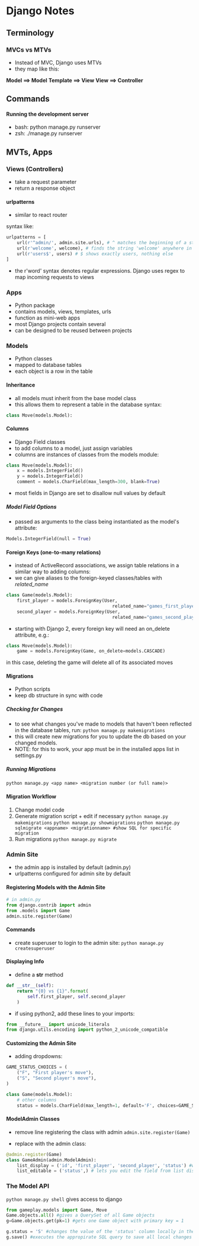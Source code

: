 # Django Notes



## Terminology

### MVCs vs MTVs

- Instead of MVC, Django uses MTVs
- they map like this:

**Model ==> Model**
**Template ==> View**
**View ==> Controller**

## Commands

#### Running the development server
- bash: python manage.py runserver
- zsh: ./manage.py runserver

## MVTs, Apps

### Views (Controllers)
- take a request parameter
- return a response object

#### urlpatterns
- similar to react router

syntax like:
```python
urlpatterns = [
    url(r'^admin/', admin.site.urls), # ^ matches the beginning of a string
    url(r'welcome', welcome), # finds the string 'welcome' anywhere in a url
    url(r'users$', users) # $ shows exactly users, nothing else
]
```

- the r'word' syntax denotes regular expressions.  Django uses regex to map incoming requests to views



### Apps
- Python package
- contains models, views, templates, urls
- function as mini-web apps
- most Django projects contain several
- can be designed to be reused between projects


### Models
- Python classes
- mapped to database tables
- each object is a row in the table

#### Inheritance
- all models must inherit from the base model class
- this allows them to represent a table in the database
syntax:

```python
class Move(models.Model):
```

#### Columns
- Django Field classes
- to add columns to a model, just assign variables
- columns are instances of classes from the models module:

```python
class Move(models.Model):
    x = models.IntegerField()
    y = models.IntegerField()
    comment = models.CharField(max_length=300, blank=True)  
```

- most fields in Django are set to disallow null values by default

##### Model Field Options
- passed as arguments to the class being instantiated as the model's attribute:
```python
Models.IntegerField(null = True)
```

#### Foreign Keys (one-to-many relations)
- instead of ActiveRecord associations, we assign table relations in a similar way to adding columns:
- we can give aliases to the foreign-keyed classes/tables with *related_name*

```python
class Game(models.Model):
    first_player = models.ForeignKey(User,
                                        related_name="games_first_player")
    second_player = models.ForeignKey(User,
                                        related_name="games_second_player")
```

- starting with Django 2, every foreign key will need an on_delete attribute, e.g.:

```python
class Move(models.Model):
    game = models.ForeignKey(Game, on_delete=models.CASCADE)
```

in this case, deleting the game will delete all of its associated moves

#### Migrations
- Python scripts
- keep db structure in sync with code

##### Checking for Changes
- to see what changes you've made to models that haven't been reflected in the database tables, run:
```python manage.py makemigrations```
- this will create new migrations for you to update the db based on your changed models.
- NOTE: for this to work, your app must be in the installed apps list in settings.py

##### Running Migrations
```python manage.py <app name> <migration number (or full name)>```

#### Migration Workflow
1. Change model code
2. Generate migration script + edit if necessary
```python manage.py makemigrations```
```python manage.py showmigrations```
```python manage.py sqlmigrate <appname> <migrationname> #show SQL for specific migration```
3. Run migrations
```python manage.py migrate```

### Admin Site
- the admin app is installed by default (admin.py)
- urlpatterns configured for admin site by default

#### Registering Models with the Admin Site
```python
# in admin.py
from django.contrib import admin
from .models import Game
admin.site.register(Game)
```


#### Commands
- create superuser to login to the admin site: ```python manage.py createsuperuser```

#### Displaying Info
- define a __str__ method
```python
def __str__(self):
    return "{0} vs {1}".format(
        self.first_player, self.second_player
    )
```
- if using python2, add these lines to your imports:
```python
from __future__ import unicode_literals
from django.utils.encoding import python_2_unicode_compatible
```

#### Customizing the Admin Site
- adding dropdowns:

```python
GAME_STATUS_CHOICES = (
    ("F", "First player's move"),
    ("S", "Second player's move"),
)

class Game(models.Model):
    # other columns
    status = models.CharField(max_length=1, default='F', choices=GAME_STATUS_CHOICES)
```

#### ModelAdmin Classes
- remove line registering the class with admin
```admin.site.register(Game)```

- replace with the admin class:

```python
@admin.register(Game)
class GameAdmin(admin.ModelAdmin):
    list_display = ('id', 'first_player', 'second_player', 'status') #what you see in the list display for the model
    list_editable = ('status',) # lets you edit the field from list display
```

### The Model API
```python manage.py shell``` gives access to django
```python
from gameplay.models import Game, Move
Game.objects.all() #gives a QuerySet of all Game objects
g=Game.objects.get(pk=1) #gets one Game object with primary key = 1

g.status = 'S' #changes the value of the 'status' column locally in the shell
g.save() #executes the appropirate SQL query to save all local changes to the database

```